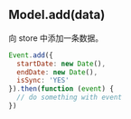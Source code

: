 ## Model.add(data)

向 store 中添加一条数据。

```javascript
Event.add({
  startDate: new Date(),
  endDate: new Date(),
  isSync: 'YES'
}).then(function (event) {
  // do something with event
})
```